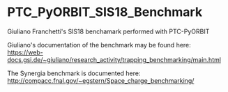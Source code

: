# PTC_PyORBIT_SIS18_Benchmark
Giuliano Franchetti's SIS18 benchamark performed with PTC-PyORBIT

Giuliano's documentation of the benchmark may be found here: https://web-docs.gsi.de/~giuliano/research_activity/trapping_benchmarking/main.html

The Synergia benchmark is documented here: http://compacc.fnal.gov/~egstern/Space_charge_benchmarking/
